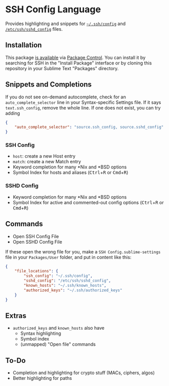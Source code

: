 # SSH Config Language

Provides highlighting and snippets for [`~/.ssh/config`][man-ssh-config] and [`/etc/ssh/sshd_config`][man-sshd-config] files.

## Installation

This package [is available][pkg] via [Package Control][pkg-ctrl]. You can install it by searching for SSH in the "Install Package" interface or by cloning this repository in your Sublime Text "Packages" directory.

## Snippets and Completions

If you do not see on-demand autocomplete, check for an `auto_complete_selector` line in your Syntax-specific Settings file. If it says `text.ssh_config`, remove the whole line. If one does not exist, you can try adding

``` json
{
    "auto_complete_selector": "source.ssh_config, source.sshd_config"
}
```

### SSH Config

- `host`: create a new Host entry
- `match`: create a new Match entry
- Keyword completion for many \*Nix and \*BSD options
- Symbol Index for hosts and aliases
    (<kbd>Ctrl</kbd>+<kbd>R</kbd> or
     <kbd>Cmd</kbd>+<kbd>R</kbd>)

### SSHD Config

- Keyword completion for many \*Nix and \*BSD options
- Symbol Index for active and commented-out config options
    (<kbd>Ctrl</kbd>+<kbd>R</kbd> or
     <kbd>Cmd</kbd>+<kbd>R</kbd>)

## Commands

- Open SSH Config File
- Open SSHD Config File

If these open the wrong file for you, make a `SSH Config.sublime-settings` file in your `Packages/User` folder, and put in content like this:

``` json
{
    "file_locations": {
        "ssh_config": "~/.ssh/config",
        "sshd_config": "/etc/ssh/sshd_config",
        "known_hosts": "~/.ssh/known_hosts",
        "authorized_keys": "~/.ssh/authorized_keys"
    }
}
```

## Extras

- `authorized_keys` and `known_hosts` also have
    + Syntax highlighting
    + Symbol index
    + (unmapped) "Open file" commands

## To-Do

- Completion and highlighting for crypto stuff (MACs, ciphers, algos)
- Better highlighting for paths

[man-ssh-config]: https://man7.org/linux/man-pages/man5/ssh_config.5.html
[man-sshd-config]: https://man7.org/linux/man-pages/man5/sshd_config.5.html
[pkg]: https://packagecontrol.io/packages/SSH%20Config
[pkg-ctrl]: https://packagecontrol.io
